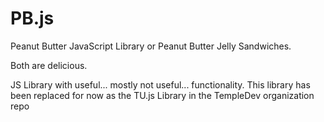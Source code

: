 # PB.js
Peanut Butter JavaScript Library
or 
Peanut Butter Jelly Sandwiches.  

Both are delicious.

JS Library with useful... mostly not useful... functionality.
This library has been replaced for now as the TU.js Library in the TempleDev organization repo

